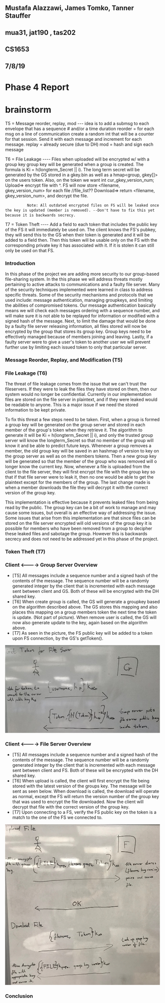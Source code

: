 ## Mustafa Alazzawi, James Tomko, Tanner Stauffer
## mua31, jat190 , tas202
## CS1653
## 7/8/19
# Phase 4 Report

# brainstorm
T5 = Message reorder, replay, mod --- idea is to add a submsg to each envelope that has a sequence # and/or a time duration
        reorder = for each msg on a line of communication create a random int that will be a counter for that session. Send it with each message and increment for each message.
        replay = already secure (due to DH)
        mod = hash and sign each message

T6 = File Leakage ----  Files when uploaded will be encrypted w/ with a group key
              group key will be generated when a group is created. The formula is Ki = h(longterm_Secret || i). The long term secret will be generated by the GS stored in a gkey.bin as well as a hmap<group, gkey[]> on the users token.
              Also, on the token we want int cur_gkey_version_num;
              Upload=> encrypt file with  ^.
              FS will now store <filename, gkey_version_num> for each file  //file_list??
              Download=> return <filename, gkey_version_num>, and decrypt the file.

              Note: All outdated encrypted files on FS will be leaked once the key is updated (member is removed). --Don't have to fix this yet because it is backwards secrecy.

T7 = Token Theft ---- Add a field to each token that includes the public key of the FS it will immediately be used on. The client   knows the FS's pubkey, they will send this to the GS when their token is generated and it will be added to a field then. Then this token will be usable only on the FS with the corresponding private key it has associated with it. If it is stolen it can still only be used on that FS.

### Introduction

In this phase of the project we are adding more security to our group-based file-sharing system. In the this phase we will address threats mostly pertaining to active attacks to communications and a faulty file server. Many of the security techniques implemented were learned in class to address specific threats. Some of the security mechanisms and protocols that we used include: message authentication, managing groupkeys, and limiting the abilities of compromised tokens. Our message authentication basically means we will check each messages ordering with a sequence number, and will make sure it is not able to be replayed for information or modified with a signed hash of the message. Next, to limit the damage that would be done by a faulty file server releasing information, all files stored will now be encrypted by the group that stores its group key. Group keys need to be effectively managed because of members joining and leaving. Lastly, if a faulty server were to give a user's token to another user we will prevent further use by limiting each issued token to only that particular server.

### Message Reorder, Replay, and Modification (T5)

### File Leakage (T6)

The threat of file leakage comes from the issue that we can't trust the fileservers. If they were to leak the files they have stored on them, then our system would no longer be confidential. Currently in our implementation files are stored on the file server in plaintext, and if they were leaked would be readable to anyone. This is a major issue if we need the stored information to be kept private.

To fix this threat a few steps need to be taken. First, when a group is formed a group key will be generated on the group server and stored in each member of the group's token when they retrieve it. The algorithm to generate it will be Ki = h(longterm_Secret || i), and only the trusted group server will know the longterm_Secret so that no member of the group will know it and be able to predict future keys. Whenever a group removes a member, the old group key will be saved in an hashmap of version to key on the group server as well as on the members tokens. Then a new group key will be generated so that the member of the group who was removed will o longer know the current key. Now, whenever a file is uploaded from the client to the file server, they will first encrypt the file with the group key so that if that file server were to leak it, then no one would be able to get the plaintext except for the members of the group. The last change made is when a member downloads the file they will decrypt it with the correct version of the group key.

This implementation is effective because it prevents leaked files from being read by the public. The group key can be a bit of work to manage and may cause some issues, but overall is an effective way of addressing the issue. Some issues that arise from this implementation are that since files can be stored on the file server encrypted will old versions of the group key it is possible for members who have been removed from a group to decipher these leaked files and sabotage the group. However this is backwards secrecy and does not need to be addressed yet in this phase of the project.

### Token Theft (T7)



### Client <----> Group Server Overview
* [T5] All messages include a sequence number and a signed hash of the contents of the message. The sequence number will be a randomly generated integer by the client that is incremented with each message sent between client and GS. Both of these will be encrypted with the DH shared key.
* [T6] When create group is called, the GS will generate a groupkey based on the algorithm described above. The GS stores this mapping and also places this mapping on a group members token the next time the token is update. (Not part of picture). When remove user is called, the GS will now also generate update to the key, again based on the algorithm above.
* [T7] As seen in the picture, the FS public key will be added to a token upon FS connection, by the GS's getToken().

![Client - GS](report_img/p4_client_gs.jpg)

### Client <----> File Server Overview
* [T5] All messages include a sequence number and a signed hash of the contents of the message. The sequence number will be a randomly generated integer by the client that is incremented with each message sent between client and FS. Both of these will be encrypted with the DH shared key.
* [T6] When upload is called, the client will first encrypt the file being stored with the latest version of the groups key. The message will be sent as seen below. When download is called, the download will operate as normal, except the FS will return the version number of the group key that was used to encrypt the file downloaded. Now the client will decrypt that file with the correct version of the group key.
* [T7] Upon connecting to a FS, verify the FS public key on the token is a match to the one of the FS we connected to.

![Client - GS](report_img/p4_client_fs.jpg)

### Conclusion
